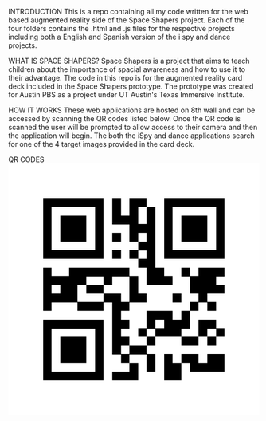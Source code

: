 INTRODUCTION
This is a repo containing all my code written for the web based augmented reality side
of the Space Shapers project. Each of the four folders contains the .html and .js files
for the respective projects including both a English and Spanish version of the 
i spy and dance projects.

WHAT IS SPACE SHAPERS?
Space Shapers is a project that aims to teach children about the importance of
spacial awareness and how to use it to their advantage. The code in this repo is
for the augmented reality card deck included in the Space Shapers prototype. The
prototype was created for Austin PBS as a project under UT Austin's Texas Immersive
Institute. 

HOW IT WORKS
These web applications are hosted on 8th wall and can be accessed by scanning the QR
codes listed below. Once the QR code is scanned the user will be prompted to allow
access to their camera and then the application will begin. The both the iSpy and dance
applications search for one of the 4 target images provided in the card deck.


QR CODES
![Alt text](spaceShapersDanceEnglishQRCode.png "Space Shapers Dance English QR Code")